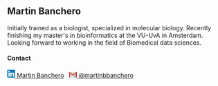 ## Martin Banchero
Initially trained as a biologist, specialized in molecular biology. Recently finishing my master's in bioinformatics at the VU-UvA in Amsterdam. Looking forward to working in the field of Biomedical data sciences.


#### Contact
[![linkedin](https://github.com/MartinBanchero/MartinBanchero/blob/master/linkedins.png) Martin Banchero](https://www.linkedin.com/in/martin-banchero-1883b8b2)
&nbsp;
[![gmail](https://github.com/MartinBanchero/MartinBanchero/blob/master/New_Logo_Gmail.png) @martinbbanchero](mailto:martinbbanchero@gmail.com)
&nbsp;
